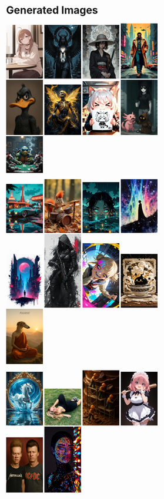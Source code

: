 # Generated Images



<img src="2025_09_15_01_thumb.webp" width="100"/> <img src="2025_09_15_02_thumb.webp" width="100"/> <img src="2025_09_15_03_thumb.webp" width="100"/> <img src="2025_09_15_04_thumb.webp" width="100"/> <img src="2025_09_15_05_thumb.webp" width="100"/> <img src="2025_09_15_06_thumb.webp" width="100"/> <img src="2025_09_15_07_thumb.webp" width="100"/> <img src="2025_09_15_08_thumb.webp" width="100"/> <img src="2025_09_15_09_thumb.webp" width="100"/>

<img src="2025_09_15_10_thumb.webp" width="100"/> <img src="2025_09_15_11_thumb.webp" width="100"/> <img src="2025_09_15_12_thumb.webp" width="100"/> <img src="2025_09_15_13_thumb.webp" width="100"/> <img src="2025_09_15_14_thumb.webp" width="100"/> <img src="2025_09_15_15_thumb.webp" width="100"/> <img src="2025_09_15_16_thumb.webp" width="100"/> <img src="2025_09_15_17_thumb.webp" width="100"/> <img src="2025_09_15_18_thumb.webp" width="100"/>

<img src="2025_09_15_19_thumb.webp" width="100"/> <img src="2025_09_15_20_thumb.webp" width="100"/> <img src="2025_09_15_21_thumb.webp" width="100"/> <img src="2025_09_15_22_thumb.webp" width="100"/> <img src="2025_09_15_23_thumb.webp" width="100"/> <img src="2025_09_15_24_thumb.webp" width="100"/>